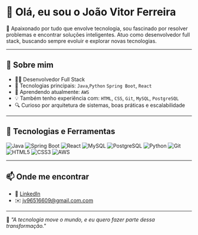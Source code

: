 
# 👋 Olá, eu sou o João Vitor Ferreira

🎯 Apaixonado por tudo que envolve tecnologia, sou fascinado por resolver problemas e encontrar soluções inteligentes. Atuo como desenvolvedor full stack, buscando sempre evoluir e explorar novas tecnologias.

---

## 💼 Sobre mim

- 👨‍💻 Desenvolvedor Full Stack
- 🚀 Tecnologias principais: `Java`,`Python` `Spring Boot`, `React`
- 🧠 Aprendendo atualmente: `AWS`
- 💡 Também tenho experiência com: `HTML`, `CSS`, `Git`, `MySQL`, `PostgreSQL`
- 🔍 Curioso por arquitetura de sistemas, boas práticas e escalabilidade

---

## 🚀 Tecnologias e Ferramentas

![Java](https://img.shields.io/badge/-Java-007396?logo=java&logoColor=white&style=flat-square)
![Spring Boot](https://img.shields.io/badge/-Spring%20Boot-6DB33F?logo=spring-boot&logoColor=white&style=flat-square)
![React](https://img.shields.io/badge/-React-61DAFB?logo=react&logoColor=white&style=flat-square)
![MySQL](https://img.shields.io/badge/-MySQL-4479A1?logo=mysql&logoColor=white&style=flat-square)
![PostgreSQL](https://img.shields.io/badge/-PostgreSQL-336791?logo=postgresql&logoColor=white&style=flat-square)
![Python](https://img.shields.io/badge/-Python-3776AB?logo=python&logoColor=white&style=flat-square)
![Git](https://img.shields.io/badge/-Git-F05032?logo=git&logoColor=white&style=flat-square)
![HTML5](https://img.shields.io/badge/-HTML5-E34F26?logo=html5&logoColor=white&style=flat-square)
![CSS3](https://img.shields.io/badge/-CSS3-1572B6?logo=css3&logoColor=white&style=flat-square)
![AWS](https://img.shields.io/badge/-AWS-232F3E?logo=amazon-aws&logoColor=white&style=flat-square)

---

## 📫 Onde me encontrar

- 💼 [LinkedIn]([https://www.linkedin.com/in/seu-usuario/](https://www.linkedin.com/in/joao-vitor-ferreira-651b9a26b/))  
- ✉️ jv96516609@gmail.com.com 


---

🧠 *"A tecnologia move o mundo, e eu quero fazer parte dessa transformação."*
